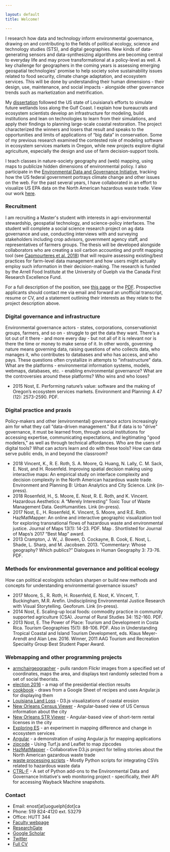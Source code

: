 ```yaml
---

layout: default
title: Welcome!

---
```

I research how data and technology inform environmental governance, drawing on and contributing to the fields of political ecology, science and technology studies (STS), and digital geographies. New kinds of data-generating sensors and data-synthesizing algorithms are becoming central to everyday life and may prove transformational at a policy-level as well. A key challenge for geographers in the coming years is assessing emerging geospatial technologies' promise to help society solve sustainability issues related to food security, climate change adaptation, and ecosystem services. This will be done by understanding their human dimensions - their design, use, maintenance, and social impacts - alongside other governance trends such as marketization and metrification. 

My [dissertation](https://search.proquest.com/docview/2043521221) followed the US state of Louisiana’s efforts to simulate future wetlands loss along the Gulf Coast. I explain how bureaucrats and ecosystem scientists develop an infrastructure for modeling, build institutions and lean on technologies to learn from their simulations, and apply their findings to planning large-scale coastal restoration. The project characterized the winners and losers that result and speaks to the opportunities and limits of applications of “big data” in conservation. Some of my previous research examined the contested role of modeling software in ecosystem services markets in Oregon, while new projects explore digital agriculture, especially the design and use of farm decision-support tools.

I teach classes in nature-society geography and (web) mapping, using maps to publicize hidden dimensions of environmental policy. I also participate in the [Environmental Data and Governance Initiative](https://www.envirodatagov.org), tracking how the US federal government portrays climate change and other issues on the web. For the past several years, I have collaborated in an effort to visualize US EPA data on the North American hazardous waste trade. View our work [here](https://www.geography.wisc.edu/hazardouswaste).

### Recruitment
I am recruiting a Master's student with interests in agri-environmental stewardship, geospatial technology, and science-policy interfaces. The student will complete a social science research project on ag data governance and use, conducting interviews with and surveying stakeholders including crop advisors, government agency staff, and representatives of farmers groups. The thesis will be developed alongside collaborators who are creating a soil carbon accounting and profit mapping tool (see [Capmourteres et al. 2018](https://www.researchgate.net/publication/328224222_Precision_conservation_meets_precision_agriculture_A_case_study_from_southern_Ontario)) that will require assessing existing/best practices for farm-level data management and how users might actually employ such information in their decision-making. The research is funded by the Arrell Food Institute at the University of Guelph via the Canada First Research Excellence Fund. 

For a full description of the position, see [this page](recruitment.md) or the [PDF](https://github.com/ericnost/ericnost.github.io/raw/master/digitalagricultureatGuelph-recruitment.pdf). Prospective applicants should contact me via email and forward an unofficial transcript, resume or CV, and a statement outlining their interests as they relate to the project description above.

### Digital governance and infrastructure
Environmental governance actors - states, corporations, conservationist groups, farmers, and so on - struggle to get the data they want. There's a lot out of it there - and more every day - but not all of it is relevant nor is there the time or money to make sense of it. In other words, governing nature means governing data, raising questions of who collects data, who manages it, who contributes to databases and who has access, and who pays. These questions often crystallize in attempts to "infrastructure" data. What are the platforms - environmental information systems, models, webmaps, databases, etc. - enabling environmental governance? What are the controversies around these platforms? Who wins and who loses?
* 2015  Nost, E. Performing nature’s value: software and the making of Oregon’s ecosystem services markets. Environment and Planning: A 47 (12): 2573-2590. PDF.

### Digital practice and praxis
Policy-makers and other (environmental) governance actors increasingly aim for what they call “data-driven management." But if data is to "drive" governance, it must be learned from, through social institutions for accessing expertise, communicating expectations, and legitimating "good modelers," as well as through technical affordances. Who are the users of digital tools? What can actors learn and do with these tools? How can data serve public ends, in and beyond the classroom?
* 2018  Vincent, K., R. E. Roth, S. A. Moore, Q. Huang, N. Lally, C. M. Sack, E. Nost, and H. Rosenfeld. Improving spatial decision making using interactive maps: An empirical study on interface complexity and decision complexity in the North American hazardous waste trade. Environment and Planning B: Urban Analytics and City Science. Link (in-press).
* 2018  Rosenfeld, H., S. Moore, E. Nost, R. E. Roth, and K. Vincent. Hazardous Aesthetics: A “Merely Interesting” Toxic Tour of Waste Management Data. GeoHumanities. Link (in-press).
* 2017	Nost, E., H. Rosenfeld, K. Vincent, S. Moore, and R.E. Roth. HazMatMapper: An online and interactive geographic visualization tool for exploring transnational flows of hazardous waste and environmental justice. Journal of Maps 13(1): 14-23.  PDF. Map . Shortlisted for Journal of Maps’s 2017 “Best Map” award.
* 2013	Crampton, J. W., J. Bowen, D. Cockayne, B. Cook, E. Nost, L. Shade, L. Sharp, and M. Jacobsen. 2013. “Commentary: Whose geography? Which publics?” Dialogues in Human Geography 3: 73-76. PDF.

### Methods for environmental governance and political ecology
How can political ecologists scholars sharpen or build new methods and concepts for understanding environmental governance issues?
* 2017	Moore, S., R. Roth, H. Rosenfeld, E. Nost, K. Vincent, T. Buckingham, M.R. Arefin. Undisciplining Environmental Justice Research with Visual Storytelling. Geoforum. Link (in-press).
* 2014	Nost, E. Scaling-up local foods: commodity practice in community supported agriculture (CSA). Journal of Rural Studies 34: 152-160. PDF. 
* 2013	Nost, E.  The Power of Place: Tourism and Development in Costa Rica. Tourism Geographies 15(1): 88-106. PDF. Also in Understanding Tropical Coastal and Island Tourism Development, eds. Klaus Meyer-Arendt and Alan Lew. 2016. Winner, 2011 AAG Tourism and Recreation Speciality Group Best Student Paper Award.

### Webmapping and other programming projects
* [armchairgeographer](https://github.com/ericnost/armchairgeographer) - pulls random Flickr images from a specified set of coordinates, maps the area, and displays text randomly selected from a set of social theorists.
* [election 2016](https://github.com/ericnost/election2016) - a map of the presidential election results
* [cookbook](https://github.com/ericnost/cookbook) - draws from a Google Sheet of recipes and uses Angular.js for displaying them
* [Louisiana Land Loss](https://github.com/ericnost/landloss) - D3.js visualizations of coastal erosion
* [New Orleans Census Viewer](https://github.com/ericnost/NOLA-CensusViewer) - Angular-based view of US Census information about the city
* [New Orleans STR Viewer](https://github.com/ericnost/NOLA-STR) - Angular-based view of short-term rental licenses in the city
* [Exploring ES](https://github.com/ericnost/Exploring-ES) - an experiment in mapping difference and change in ecosystem services
* [Angular](https://github.com/ericnost/angular) - a demonstration of using Angular.js for mapping applications
* [zipcode](https://github.com/ericnost/zipcode) - Using Turf.js and Leaflet to map zipcodes
* [HazMatMapper](https://github.com/uwcart/waste) - Collaborative D3.js project for telling stories about the North American gazardous waste trade
* [waste processing scripts](https://github.com/ericnost/hazardous-waste-data-processing) - Mostly Python scripts for integrating CSVs related to hazardous waste data
* [CTRL-F](https://github.com/ericnost/EDGI) - A set of Python add-ons to the Environmental Data and Governance Initiative's web monitoring project - specifically, their API for accessing Wayback Machine snapshots. 

### Contact
* Email: enost[at]uoguelph[dot]ca
* Phone: 519 824-4120 ext. 53279
* Office: HUTT 344
* [Faculty webpage](https://www.uoguelph.ca/geography/faculty/nost-eric)
* [ResearchGate](https://www.researchgate.net/profile/Eric_Nost)
* [Google Scholar](https://scholar.google.ca/citations?user=Bf4hh7oAAAAJ&hl=en)
* [Twitter](https://twitter.com/ericnost)
* [Full CV](https://docs.google.com/document/d/1QiOS4xX6yDp8IWMKMEobQAQfvsqDEhiXz3vT20F-a9E/edit?usp=sharing)